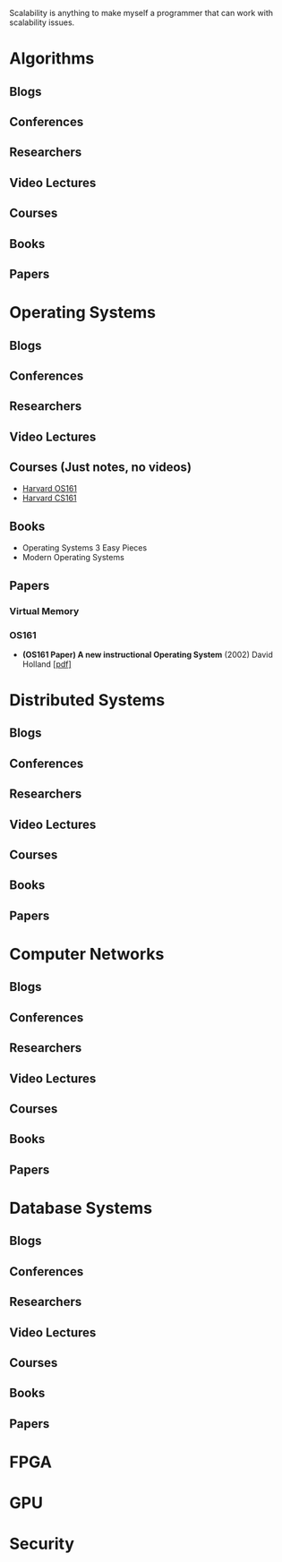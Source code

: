 Scalability is anything to make myself a programmer that can work with scalability issues. 

# Algorithms
## Blogs
## Conferences
## Researchers 
## Video Lectures
## Courses
## Books
## Papers

# Operating Systems
## Blogs
## Conferences
## Researchers 
## Video Lectures

## Courses (Just notes, no videos)
- [Harvard OS161](http://os161.eecs.harvard.edu/)
- [Harvard CS161](http://www.eecs.harvard.edu/~cs161/syllabus.html)

## Books
- Operating Systems 3 Easy Pieces
- Modern Operating Systems

## Papers

### Virtual Memory

### OS161
- **(OS161 Paper) A new instructional Operating System** (2002) David Holland [[pdf]](http://www.eecs.harvard.edu/~dholland/pubs/sigcse-02/)

# Distributed Systems
## Blogs
## Conferences
## Researchers 
## Video Lectures
## Courses
## Books
## Papers

# Computer Networks
## Blogs
## Conferences
## Researchers 
## Video Lectures
## Courses
## Books
## Papers

# Database Systems
## Blogs
## Conferences
## Researchers 
## Video Lectures
## Courses
## Books
## Papers

# FPGA

# GPU 

# Security
